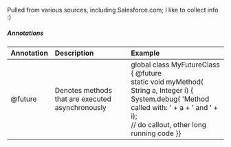 Pulled from various sources, including Salesforce.com; I like to collect info :)<br />

##### Annotations
| Annotation | Description | Example |
|:-----------|:------------|:--------|
| @future | Denotes methods that are executed asynchronously | global class MyFutureClass { @future<br />static void myMethod( String a, Integer i) { System.debug( 'Method called with: ' + a + ' and ' + i);<br /> // do callout, other long running code }} |

